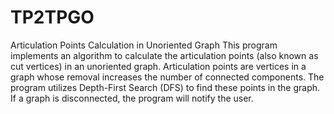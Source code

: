 # TP2TPGO

Articulation Points Calculation in Unoriented Graph
This program implements an algorithm to calculate the articulation points (also known as cut vertices) in an unoriented graph. Articulation points are vertices in a graph whose removal increases the number of connected components. The program utilizes Depth-First Search (DFS) to find these points in the graph. If a graph is disconnected, the program will notify the user.
